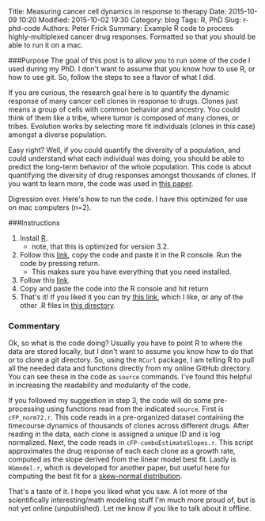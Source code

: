 Title: Measuring cancer cell dynamics in response to therapy
Date: 2015-10-09 10:20
Modified: 2015-10-02 19:30
Category: blog
Tags: R, PhD
Slug: r-phd-code
Authors: Peter Frick
Summary: Example R code to process highly-multiplexed cancer drug responses. Formatted so that *you* should be able to run it on a mac.

###Purpose
The goal of this post is to allow *you* to run some of the code I used during my PhD. 
I don't want to assume that you know how to use R, or how to use git. So, follow the steps to see a flavor of what I did.

If you are curious, the research goal here is to quantify the dynamic response of many
cancer cell clones in response to drugs. Clones just means a group of cells with common
behavior and ancestry. You could think of them like a tribe, where tumor is composed of many clones, or tribes. Evolution works by 
selecting more fit individuals (clones in this case) amongst a diverse population.

Easy right? Well, if you could quantify the diversity of a population, and could understand
 what each individual was doing, you should be able to predict the long-term behavior of the
 whole population. This code is about quantifying the diversity of drug responses amongst thousands of clones. If you want to learn more, the code was used in [this paper](http://www.ncbi.nlm.nih.gov/pubmed/25600161).

Digression over. Here's how to run the code. I have this optimized for use on mac computers (n=2).

###Instructions

1. Install [R](https://www.r-project.org).
    - note, that this is optimized for version 3.2.
2. Follow this [link](https://raw.githubusercontent.com/frickp/cFPpaper-Rcode/master/copyPaste_rawDataAndPreprocessingScripts/LibraryLoader.R), copy the code and paste it in the R console. Run the code by pressing return.
    - This makes sure you have everything that you need installed.
3. Follow this [link](https://raw.githubusercontent.com/frickp/cFPpaper-Rcode/master/copyPaste_scripts/Fig3-BoxplotsAndLinearModels.r).
4. Copy and paste the code into the R console and hit return
5. That's it! If you liked it you can try [this link](https://raw.githubusercontent.com/frickp/cFPpaper-Rcode/master/copyPaste_scripts/Fig4-Drug-conc-cFP.R), which I like, or any of the other .R files in [this directory](https://github.com/frickp/cFPpaper-Rcode/tree/master/copyPaste_scripts).

### Commentary

Ok, so what is the code doing? Usually you have to point R to where the data are stored locally, but I don't want to assume you know how to do that or to clone a git directory.
So, using the `RCurl` package, I am telling R to pull all the needed data and functions directly from my online GitHub directory. You can see these in the code as `source` commands. I've found this helpful in increasing the readability and modularity of the code.

If you followed my suggestion in step 3, the code will do some pre-processing using functions read from the indicated `source`.
First is `cFP_norm72.r`. This code reads in a pre-organized dataset containing the timecourse dynamics of thousands of clones across different drugs. After reading in the data, each clone is assigned a unique ID and is log normalized.
Next, the code reads in `cFP-comboEstimateSlopes.r`. This script approximates the drug response of each each clone as a growth rate, computed as the slope derived from the linear model best fit.
Lastly is `HGmodel.r`, which is developed for another paper, but useful here for computing the best fit for a [skew-normal distribution](https://en.wikipedia.org/wiki/Skew_normal_distribution).

That's a taste of it. I hope you liked what you saw. A lot more of the scientifically interesting/math modeling stuff I'm much more proud of, but is not yet online (unpublished). Let me know if you like to talk about it offline.

